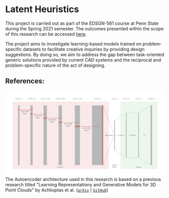 # Latent Heuristics

This project is carried out as part of the EDSGN-561 course at Penn State during the Spring 2021 semester. The outcomes presented within the scope of this research can be accessed [here](https://ozgucbertug.github.io/latentHeuristics/).

The project aims to investigate learning-based models trained on problem-specific datasets to facilitate creative inquiries by providing design suggestions. By doing so, we aim to address the gap between task-oriented generic solutions provided by current CAD systems and the reciprocal and problem-specific nature of the act of designing.

## References:
![alt text](https://github.com/ozgucbertug/latentHeuristics/blob/main/docs/model.jpg?raw=true)
The Autoencoder architecture used in this research is based on a previous research titled "Learning Representations and Generative Models for 3D Point Clouds" by Achlioptas et al. ([`arXiv`](https://arxiv.org/abs/1707.02392) | [`GitHub`](https://github.com/optas/latent_3d_points))
